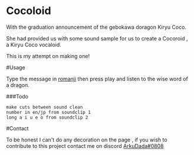 # Cocoloid
With the graduation announcement of the gebokawa doragon Kiryu Coco.

She had provided us with some sound sample for us to create a Cocoroid , a Kiryu Coco vocaloid.

This is my attempt on making one!

#Usage

Type the message in [romanji](https://en.wikipedia.org/wiki/Romanization_of_Japanese) then press play and listen to the wise word of a dragon.

###Todo

    make cuts between sound clean
    number in en/jp from soundclip 1
    long a i u e o from soundclip 2
    

#Contact

To be honest I can't do any decoration on the page , if you wish to contribute to this project contact me on discord [ArkuDada#0808](https://discordapp.com/users/217305983871877121)